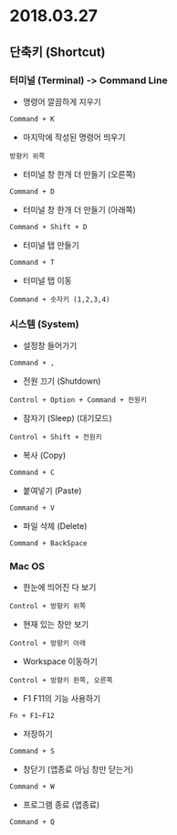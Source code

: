 # 2018.03.27

## 단축키 (Shortcut)

### 터미널 (Terminal) -> Command Line
- 명령어 깔끔하게 지우기
```
Command + K
```

- 마지막에 작성된 명령어 띄우기
```
방향키 위쪽
```

- 터미널 창 한개 더 만들기 (오른쪽)
```
Command + D
```

- 터미널 창 한개 더 만들기 (아래쪽)
```
Command + Shift + D
```

- 터미널 탭 만들기
```
Command + T
```

- 터미널 탭 이동
```
Command + 숫자키 (1,2,3,4)
```

### 시스템 (System)

- 설정창 들어가기
```
Command + ,
```

- 전원 끄기 (Shutdown)
```
Control + Option + Command + 전원키
```

- 잠자기 (Sleep) (대기모드)
```
Control + Shift + 전원키
```

- 복사 (Copy)
```
Command + C
```

- 붙여넣기 (Paste)
```
Command + V
```

- 파일 삭제 (Delete)
```
Command + BackSpace 
```

### Mac OS
- 한눈에 띄어진 다 보기
```
Control + 방향키 위쪽
```

- 현재 있는 창만 보기
```
Control + 방향키 아래
```

- Workspace 이동하기
```
Control + 방향키 왼쪽, 오른쪽
```

- F1 F11의 기능 사용하기
```
Fn + F1~F12
```

- 저장하기
```
Command + S
```

- 창닫기 (앱종료 아님 창만 닫는거)
```
Command + W
```

- 프로그램 종료 (앱종료)
```
Command + Q
```
